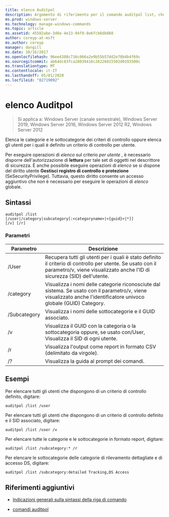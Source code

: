 ```yaml
---
title: elenco Auditpol
description: Argomento di riferimento per il comando auditpol list, che elenca le categorie e le sottocategorie dei criteri di controllo, oppure elenca gli utenti per i quali è definito un criterio di controllo per utente.
ms.prod: windows-server
ms.technology: manage-windows-commands
ms.topic: article
ms.assetid: 45502abe-3d6e-4e13-94f0-8e6fcb6db860
author: coreyp-at-msft
ms.author: coreyp
manager: dongill
ms.date: 10/16/2017
ms.openlocfilehash: 96ee4388c716c066a2e9b55b57dd2e70b4b4f69c
ms.sourcegitcommit: ab64dc83fca28039416c26226815502d0193500c
ms.translationtype: MT
ms.contentlocale: it-IT
ms.lasthandoff: 05/01/2020
ms.locfileid: "82719092"
---
```

# <a name="auditpol-list"></a>elenco Auditpol

> Si applica a: Windows Server (canale semestrale), Windows Server 2019, Windows Server 2016, Windows Server 2012 R2, Windows Server 2012

Elenca le categorie e le sottocategorie dei criteri di controllo oppure elenca gli utenti per i quali è definito un criterio di controllo per utente.

Per eseguire operazioni di *elenco* sul criterio *per utente* , è necessario disporre dell'autorizzazione di **lettura** per tale set di oggetti nel descrittore di sicurezza. È anche possibile eseguire operazioni di *elenco* se si dispone del diritto utente **Gestisci registro di controllo e protezione** (SeSecurityPrivilege). Tuttavia, questo diritto consente un accesso aggiuntivo che non è necessario per eseguire le operazioni di *elenco* globale.

## <a name="syntax"></a>Sintassi

```
auditpol /list
[/user|/category|subcategory[:<categoryname>|<{guid}>|*]]
[/v] [/r]
```

### <a name="parameters"></a>Parametri

| Parametro | Descrizione |
| ------- | -------- |
| /User | Recupera tutti gli utenti per i quali è stato definito il criterio di controllo per utente. Se usato con il parametro/v, viene visualizzato anche l'ID di sicurezza (SID) dell'utente. |
| /category | Visualizza i nomi delle categorie riconosciute dal sistema. Se usato con il parametro/v, viene visualizzato anche l'identificatore univoco globale (GUID) Category. |
| /Subcategory | Visualizza i nomi delle sottocategorie e il GUID associato. |
| /v | Visualizza il GUID con la categoria o la sottocategoria oppure, se usato con/User, Visualizza il SID di ogni utente. |
| /r | Visualizza l'output come report in formato CSV (delimitato da virgole). |
| /? | Visualizza la guida al prompt dei comandi. |

## <a name="examples"></a>Esempi

Per elencare tutti gli utenti che dispongono di un criterio di controllo definito, digitare:

```
auditpol /list /user
```

Per elencare tutti gli utenti che dispongono di un criterio di controllo definito e il SID associato, digitare:

```
auditpol /list /user /v
```

Per elencare tutte le categorie e le sottocategorie in formato report, digitare:

```
auditpol /list /subcategory:* /r
```

Per elencare le sottocategorie delle categorie di rilevamento dettagliate e di accesso DS, digitare:

```
auditpol /list /subcategory:detailed Tracking,DS Access
```

## <a name="additional-references"></a>Riferimenti aggiuntivi

- [Indicazioni generali sulla sintassi della riga di comando](command-line-syntax-key.md)

- [comandi auditpol](auditpol.md)
